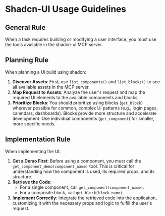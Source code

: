 # Shadcn-UI Usage Guidelines

## General Rule
When a task requires building or modifying a user interface, you must use the tools available in the shadcn-ui MCP server.

## Planning Rule
When planning a UI build using shadcn:

1. **Discover Assets**: First, use `list_components()` and `list_blocks()` to see all available assets in the MCP server.
2. **Map Request to Assets**: Analyze the user's request and map the required UI elements to the available components and blocks.
3. **Prioritize Blocks**: You should prioritize using blocks (`get_block`) wherever possible for common, complex UI patterns (e.g., login pages, calendars, dashboards). Blocks provide more structure and accelerate development. Use individual components (`get_component`) for smaller, more specific needs.

## Implementation Rule
When implementing the UI:

1. **Get a Demo First**: Before using a component, you must call the `get_component_demo(component_name)` tool. This is critical for understanding how the component is used, its required props, and its structure.
2. **Retrieve the Code**:
    - For a single component, call `get_component(component_name)`.
    - For a composite block, call `get_block(block_name)`.
3. **Implement Correctly**: Integrate the retrieved code into the application, customizing it with the necessary props and logic to fulfill the user's request.
